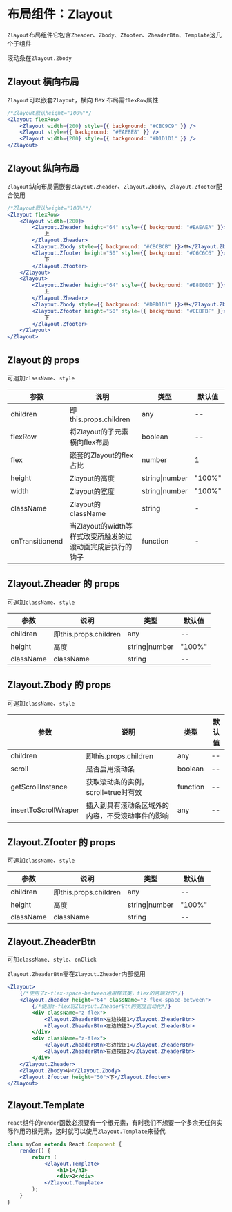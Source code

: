 <div class="z-doc-titles"></div>

# 布局组件：Zlayout

`Zlayout`布局组件它包含`Zheader`、`Zbody`、`Zfooter`、`ZheaderBtn`、`Template`这几个子组件

滚动条在`Zlayout.Zbody`

## Zlayout 横向布局

`Zlayout`可以嵌套`Zlayout`，横向 flex 布局需`flexRow`属性

<div class="z-demo-box" data-render="demo1" data-title="横向布局"></div>

```jsx
/*Zlayout默认height="100%"*/
<Zlayout flexRow>
	<Zlayout width={200} style={{ background: "#CBC9C9" }} />
	<Zlayout style={{ background: "#EAE8E8" }} />
	<Zlayout width={200} style={{ background: "#D1D1D1" }} />
</Zlayout>
```

## Zlayout 纵向布局

`Zlayout`纵向布局需嵌套`Zlayout.Zheader`、`Zlayout.Zbody`、`Zlayout.Zfooter`配合使用

<div class="z-demo-box" data-render="demo2" data-title="纵向布局"></div>

```jsx
/*Zlayout默认height="100%"*/
<Zlayout flexRow>
	<Zlayout width={200}>
		<Zlayout.Zheader height="64" style={{ background: "#EAEAEA" }}>
			上
		</Zlayout.Zheader>
		<Zlayout.Zbody style={{ background: "#CBCBCB" }}>中</Zlayout.Zbody>
		<Zlayout.Zfooter height="50" style={{ background: "#C6C6C6" }}>
			下
		</Zlayout.Zfooter>
	</Zlayout>
	<Zlayout>
		<Zlayout.Zheader height="64" style={{ background: "#E8E0E0" }}>
			上
		</Zlayout.Zheader>
		<Zlayout.Zbody style={{ background: "#DBD1D1" }}>中</Zlayout.Zbody>
		<Zlayout.Zfooter height="50" style={{ background: "#CEBFBF" }}>
			下
		</Zlayout.Zfooter>
	</Zlayout>
</Zlayout>
```

<div class="z-doc-titles"></div>

## Zlayout 的 props

可追加`className`、`style`

<table>
	<thead>
		<tr>
			<th>参数</th>
			<th>说明</th>
			<th>类型</th>
			<th>默认值</th>
		</tr>
	</thead>
	<tbody>
		<tr>
			<td>children</td>
			<td>即this.props.children</td>
			<td>any</td>
			<td>--</td>
		</tr>
		<tr>
			<td>flexRow</td>
			<td>将Zlayout的子元素横向flex布局</td>
			<td>boolean</td>
			<td>--</td>
		</tr>
		<tr>
			<td>flex</td>
			<td>嵌套的Zlayout的flex占比</td>
			<td>number</td>
			<td>1</td>
		</tr>
        <tr>
			<td>height</td>
			<td>Zlayout的高度</td>
			<td>string|number</td>
			<td>"100%"</td>
		</tr>
        <tr>
			<td>width</td>
			<td>Zlayout的宽度</td>
			<td>string|number</td>
			<td>"100%"</td>
		</tr>
        <tr>
			<td>className</td>
			<td>Zlayout的className</td>
			<td>string</td>
			<td>-</td>
		</tr>
        <tr>
			<td>onTransitionend</td>
			<td>当Zlayout的width等样式改变所触发的过渡动画完成后执行的钩子</td>
			<td>function</td>
			<td>-</td>
		</tr>
	</tbody>
</table>

<div class="z-doc-titles"></div>

## Zlayout.Zheader 的 props

可追加`className`、`style`

<table>
	<thead>
		<tr>
			<th>参数</th>
			<th>说明</th>
			<th>类型</th>
			<th>默认值</th>
		</tr>
	</thead>
	<tbody>
    	<tr>
			<td>children</td>
			<td>即this.props.children</td>
			<td>any</td>
			<td>--</td>
		</tr>
        <tr>
			<td>height</td>
			<td>高度</td>
			<td>string|number</td>
			<td>"100%"</td>
		</tr>
        <tr>
			<td>className</td>
			<td>className</td>
			<td>string</td>
			<td>--</td>
		</tr>
	</tbody>
</table>

<div class="z-doc-titles"></div>

## Zlayout.Zbody 的 props

可追加`className`、`style`

<table>
	<thead>
		<tr>
			<th>参数</th>
			<th>说明</th>
			<th>类型</th>
			<th>默认值</th>
		</tr>
	</thead>
	<tbody>
    	<tr>
			<td>children</td>
			<td>即this.props.children</td>
			<td>any</td>
			<td>--</td>
		</tr>
		<tr>
			<td>scroll</td>
			<td>是否启用滚动条</td>
			<td>boolean</td>
			<td>--</td>
		</tr>
		<tr>
			<td>getScrollInstance</td>
			<td>获取滚动条的实例，scroll=true时有效</td>
			<td>function</td>
			<td>--</td>
		</tr>
        <tr>
			<td>insertToScrollWraper</td>
			<td>插入到具有滚动条区域外的内容，不受滚动事件的影响</td>
			<td>any</td>
			<td>--</td>
		</tr>
	</tbody>
</table>

<div class="z-doc-titles"></div>

## Zlayout.Zfooter 的 props

可追加`className`、`style`

<table>
	<thead>
		<tr>
			<th>参数</th>
			<th>说明</th>
			<th>类型</th>
			<th>默认值</th>
		</tr>
	</thead>
	<tbody>
    	<tr>
			<td>children</td>
			<td>即this.props.children</td>
			<td>any</td>
			<td>--</td>
		</tr>
        <tr>
			<td>height</td>
			<td>高度</td>
			<td>string|number</td>
			<td>"100%"</td>
		</tr>
        <tr>
			<td>className</td>
			<td>className</td>
			<td>string</td>
			<td>--</td>
		</tr>
	</tbody>
</table>

<div class="z-doc-titles"></div>

## Zlayout.ZheaderBtn

可加`className`、`style`、`onClick`

`Zlayout.ZheaderBtn`需在`Zlayout.Zheader`内部使用

```jsx
<Zlayout>
	{/*使用了z-flex-space-between通用样式类，flex的两端对齐*/}
	<Zlayout.Zheader height="64" className="z-flex-space-between">
		{/*使用z-flex将Zlayout.ZheaderBtn的宽度自动化*/}
		<div className="z-flex">
			<Zlayout.ZheaderBtn>左边按钮1</Zlayout.ZheaderBtn>
			<Zlayout.ZheaderBtn>左边按钮2</Zlayout.ZheaderBtn>
		</div>
		<div className="z-flex">
			<Zlayout.ZheaderBtn>右边按钮1</Zlayout.ZheaderBtn>
			<Zlayout.ZheaderBtn>右边按钮2</Zlayout.ZheaderBtn>
		</div>
	</Zlayout.Zheader>
	<Zlayout.Zbody>中</Zlayout.Zbody>
	<Zlayout.Zfooter height="50">下</Zlayout.Zfooter>
</Zlayout>
```

<div class="z-doc-titles"></div>

## Zlayout.Template

`react`组件的`render`函数必须要有一个根元素，有时我们不想要一个多余无任何实际作用的根元素，这时就可以使用`Zlayout.Template`来替代

```jsx
class myCom extends React.Component {
	render() {
		return (
			<Zlayout.Template>
				<h1>1</h1>
				<div>2</div>
			</Zlayout.Template>
		);
	}
}
```
